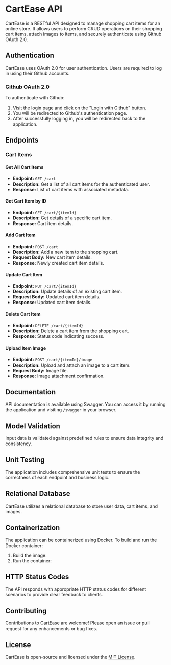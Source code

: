 # CartEase API

CartEase is a RESTful API designed to manage shopping cart items for an online store. It allows users to perform CRUD operations on their shopping cart items, attach images to items, and securely authenticate using Github OAuth 2.0.

## Authentication

CartEase uses OAuth 2.0 for user authentication. Users are required to log in using their Github accounts.

### Github OAuth 2.0

To authenticate with Github:
1. Visit the login page and click on the "Login with Github" button.
2. You will be redirected to Github's authentication page.
3. After successfully logging in, you will be redirected back to the application.

## Endpoints

### Cart Items

#### Get All Cart Items

- **Endpoint:** `GET /cart`
- **Description:** Get a list of all cart items for the authenticated user.
- **Response:** List of cart items with associated metadata.

#### Get Cart Item by ID

- **Endpoint:** `GET /cart/{itemId}`
- **Description:** Get details of a specific cart item.
- **Response:** Cart item details.

#### Add Cart Item

- **Endpoint:** `POST /cart`
- **Description:** Add a new item to the shopping cart.
- **Request Body:** New cart item details.
- **Response:** Newly created cart item details.

#### Update Cart Item

- **Endpoint:** `PUT /cart/{itemId}`
- **Description:** Update details of an existing cart item.
- **Request Body:** Updated cart item details.
- **Response:** Updated cart item details.

#### Delete Cart Item

- **Endpoint:** `DELETE /cart/{itemId}`
- **Description:** Delete a cart item from the shopping cart.
- **Response:** Status code indicating success.

#### Upload Item Image

- **Endpoint:** `POST /cart/{itemId}/image`
- **Description:** Upload and attach an image to a cart item.
- **Request Body:** Image file.
- **Response:** Image attachment confirmation.

## Documentation

API documentation is available using Swagger. You can access it by running the application and visiting `/swagger` in your browser.

## Model Validation

Input data is validated against predefined rules to ensure data integrity and consistency.

## Unit Testing

The application includes comprehensive unit tests to ensure the correctness of each endpoint and business logic.

## Relational Database

CartEase utilizes a relational database to store user data, cart items, and images.

## Containerization

The application can be containerized using Docker. To build and run the Docker container:
1. Build the image: 
2. Run the container: 

## HTTP Status Codes

The API responds with appropriate HTTP status codes for different scenarios to provide clear feedback to clients.

## Contributing

Contributions to CartEase are welcome! Please open an issue or pull request for any enhancements or bug fixes.

## License

CartEase is open-source and licensed under the [MIT License](LICENSE).
